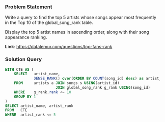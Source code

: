 ### Problem Statement

Write a query to find the top 5 artists whose songs appear most frequently in the Top 10 of the global_song_rank table. 

Display the top 5 artist names in ascending order, along with their song appearance ranking.

**Link**: https://datalemur.com/questions/top-fans-rank 


### Solution Query

```sql
WITH CTE AS (
    SELECT   artist_name, 
             DENSE_RANK() over(ORDER BY COUNT(song_id) desc) as artist_rank 
    FROM     artists a JOIN songs s USING(artist_id)
                       JOIN global_song_rank g_rank USING(song_id)
    WHERE    g_rank.rank <= 10
    GROUP BY 1
)
SELECT artist_name, artist_rank
FROM   CTE
WHERE  artist_rank <= 5
```